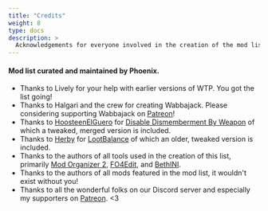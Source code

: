 ```yaml
---
title: "Credits"
weight: 8
type: docs
description: >
  Acknowledgements for everyone involved in the creation of the mod list.
---
```


#### Mod list curated and maintained by Phoenix.

- Thanks to Lively for your help with earlier versions of WTP. You got the list going!
- Thanks to Halgari and the crew for creating Wabbajack. Please considering supporting Wabbajack on [Patreon](https://www.patreon.com/user?u=11907933)!
- Thanks to [HoosteenElGuero](https://www.nexusmods.com/fallout4/users/17506149) for [Disable Dismemberment By Weapon](https://www.nexusmods.com/fallout4/mods/16541) of which a tweaked, merged version is included.
- Thanks to [Herby](https://www.nexusmods.com/fallout4/users/33123946) for [LootBalance](https://www.nexusmods.com/fallout4/mods/41121) of which an older, tweaked version is included.
- Thanks to the authors of all tools used in the creation of this list, primarily [Mod Organizer 2](https://www.nexusmods.com/skyrimspecialedition/mods/6194), [FO4Edit](https://www.nexusmods.com/fallout4/mods/2737), and [BethINI](https://www.nexusmods.com/fallout4/mods/67).
- Thanks to the authors of all mods featured in the mod list, it wouldn't exist without you!
- Thanks to all the wonderful folks on our Discord server and especially my supporters on [Patreon](https://www.patreon.com/thephoenixflavour). <3